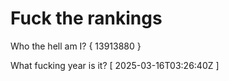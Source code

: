 # Fuck the rankings

Who the hell am I?
{ 13913880 }

What fucking year is it?
[ 2025-03-16T03:26:40Z ]
